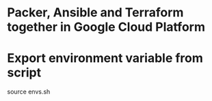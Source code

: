 # Packer, Ansible and Terraform together in Google Cloud Platform

# Export environment variable from script
source envs.sh
